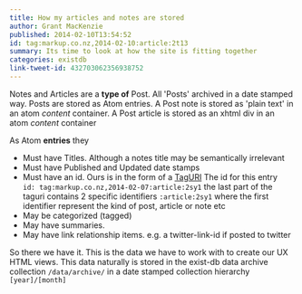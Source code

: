 ```yaml
---
title: How my articles and notes are stored
author: Grant MacKenzie
published: 2014-02-10T13:54:52
id: tag:markup.co.nz,2014-02-10:article:2t13
summary: Its time to look at how the site is fitting together
categories: existdb
link-tweet-id: 432703062356938752
---
```


Notes and Articles are a **type of** Post.
All 'Posts' archived in a date stamped way.
Posts are stored as Atom entries.
A Post note is stored as 'plain text' in an atom *content* container.
A Post article is stored as an xhtml div in an atom *content* container

As Atom **entries** they

* Must have Titles. Although a notes title may be semantically irrelevant
* Must have Published and Updated date stamps
* Must have an id. Ours is in the form of a [TagURI](http://www.taguri.org/) The
  id  for this entry<br/>
```id: tag:markup.co.nz,2014-02-07:article:2sy1```
the last part of the taguri contains 2 specific identifiers ```:article:2sy1```
where the first identifier represent the kind of post, article or note etc
* May be categorized (tagged)
* May have summaries.
* May have link relationship items. e.g. a twitter-link-id if posted to twitter

So there we have it. This is the data we have to work with to create our UX HTML
views. This data naturally is stored in the exist-db data archive collection
```/data/archive/``` in a date stamped collection hierarchy ```[year]/[month]```
